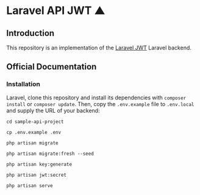 # Laravel API JWT ▲

## Introduction

This repository is an implementation of the [Laravel JWT](https://packagist.org/packages/tymon/jwt-auth) Laravel backend.

## Official Documentation

### Installation

Laravel, clone this repository and install its dependencies with `composer install` or `composer update`. Then, copy the `.env.example` file to `.env.local` and supply the URL of your backend:

```
cd sample-api-project
```

```
cp .env.example .env
```

```
php artisan migrate
```

```
php artisan migrate:fresh --seed
```

```
php artisan key:generate
```

```
php artisan jwt:secret
```

```
php artisan serve
```
